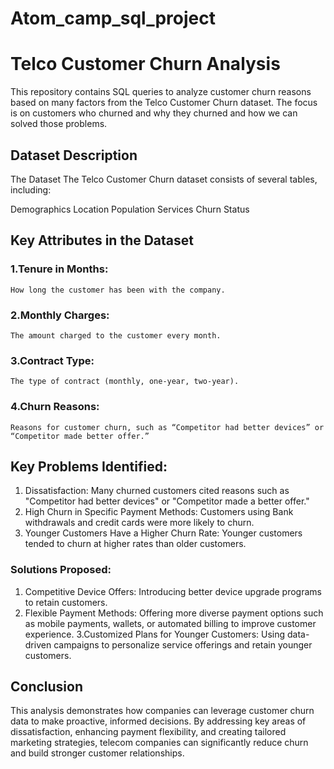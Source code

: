 # Atom_camp_sql_project

# Telco Customer Churn Analysis

This repository contains SQL queries to analyze customer churn reasons based on many factors from the Telco Customer Churn dataset. The focus is on customers who churned and why they churned and how we can solved those problems.

## Dataset Description
The Dataset
The Telco Customer Churn dataset consists of several tables, including:

Demographics
Location
Population
Services
Churn Status

## Key Attributes in the Dataset
### 1.Tenure in Months: 
    How long the customer has been with the company.
### 2.Monthly Charges: 
    The amount charged to the customer every month.
### 3.Contract Type:
    The type of contract (monthly, one-year, two-year).
### 4.Churn Reasons:
    Reasons for customer churn, such as “Competitor had better devices” or “Competitor made better offer.”

## Key Problems Identified:
1. Dissatisfaction: Many churned customers cited reasons such as "Competitor had better devices" or "Competitor made a better offer."
2. High Churn in Specific Payment Methods: Customers using Bank withdrawals and credit cards were more likely to churn.
3. Younger Customers Have a Higher Churn Rate: Younger customers tended to churn at higher rates than older customers.
### Solutions Proposed:
1. Competitive Device Offers: Introducing better device upgrade programs to retain customers.
2. Flexible Payment Methods: Offering more diverse payment options such as mobile payments, wallets, or automated billing to improve customer experience.
3.Customized Plans for Younger Customers: Using data-driven campaigns to personalize service offerings and retain younger customers.

## Conclusion
This analysis demonstrates how companies can leverage customer churn data to make proactive, informed decisions. By addressing key areas of dissatisfaction, enhancing payment flexibility, and creating tailored marketing strategies, telecom companies can significantly reduce churn and build stronger customer relationships.
